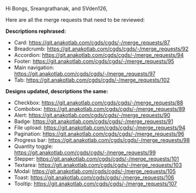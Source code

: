 Hi Bongs, Sreangrathanak, and SVden126,

Here are all the merge requests that need to be reviewed:

**Descriptions rephrased:**

* Card: https://git.anakotlab.com/cgds/cgds/-/merge_requests/87
* Breadcrumb: https://git.anakotlab.com/cgds/cgds/-/merge_requests/92
* Accordion: https://git.anakotlab.com/cgds/cgds/-/merge_requests/94
* Footer: https://git.anakotlab.com/cgds/cgds/-/merge_requests/95
* Main navigation: https://git.anakotlab.com/cgds/cgds/-/merge_requests/97
* Tab: https://git.anakotlab.com/cgds/cgds/-/merge_requests/102

**Designs updated, descriptions the same:**

* Checkbox: https://git.anakotlab.com/cgds/cgds/-/merge_requests/88
* Combobox: https://git.anakotlab.com/cgds/cgds/-/merge_requests/89
* Alert: https://git.anakotlab.com/cgds/cgds/-/merge_requests/90
* Badge: https://git.anakotlab.com/cgds/cgds/-/merge_requests/91
* File upload: https://git.anakotlab.com/cgds/cgds/-/merge_requests/94
* Pagination: https://git.anakotlab.com/cgds/cgds/-/merge_requests/96
* Progress bar: https://git.anakotlab.com/cgds/cgds/-/merge_requests/98
* Quantity toggle: https://git.anakotlab.com/cgds/cgds/-/merge_requests/99
* Stepper: https://git.anakotlab.com/cgds/cgds/-/merge_requests/101
* Textarea: https://git.anakotlab.com/cgds/cgds/-/merge_requests/103
* Modal: https://git.anakotlab.com/cgds/cgds/-/merge_requests/105
* Toast: https://git.anakotlab.com/cgds/cgds/-/merge_requests/106
* Tooltip: https://git.anakotlab.com/cgds/cgds/-/merge_requests/107
